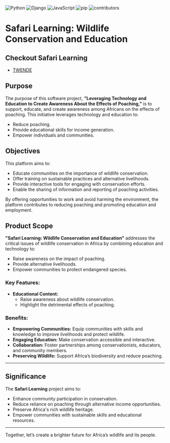 ![Python](https://img.shields.io/badge/Python-48.3%25-brightgreen.svg) ![Django](https://img.shields.io/badge/Django-48.3%25-brightgreen.svg) ![JavaScript](https://img.shields.io/badge/JavaScript-3.3%25-lightgrey.svg) ![pip](https://img.shields.io/badge/pip-43.1%25-brightgreen.svg) ![contributors](https://img.shields.io/badge/contributors-2-orange.svg)


# Safari Learning: Wildlife Conservation and Education

## Checkout Safari Learning
   - [TWENDE](https://kyla.pythonanywhere.com/safari_learning/landing_page/)

## Purpose
The purpose of this software project, **"Leveraging Technology and Education to Create Awareness About the Effects of Poaching,"** is to support, educate, and create awareness among Africans on the effects of poaching. This initiative leverages technology and education to:
- Reduce poaching.
- Provide educational skills for income generation.
- Empower individuals and communities.

## Objectives
This platform aims to:
- Educate communities on the importance of wildlife conservation.
- Offer training on sustainable practices and alternative livelihoods.
- Provide interactive tools for engaging with conservation efforts.
- Enable the sharing of information and reporting of poaching activities.

By offering opportunities to work and avoid harming the environment, the platform contributes to reducing poaching and promoting education and employment.


## Product Scope
**"Safari Learning: Wildlife Conservation and Education"** addresses the critical issues of wildlife conservation in Africa by combining education and technology to:
- Raise awareness on the impact of poaching.
- Provide alternative livelihoods.
- Empower communities to protect endangered species.

### Key Features:
- **Educational Content:**
   - Raise awareness about wildlife conservation.
   - Highlight the detrimental effects of poaching.


### Benefits:
- **Empowering Communities:** Equip communities with skills and knowledge to improve livelihoods and protect wildlife.
- **Engaging Education:** Make conservation accessible and interactive.
- **Collaboration:** Foster partnerships among conservationists, educators, and community members.
- **Preserving Wildlife:** Support Africa’s biodiversity and reduce poaching.

---

## Significance
The **Safari Learning** project aims to:
- Enhance community participation in conservation.
- Reduce reliance on poaching through alternative income opportunities.
- Preserve Africa's rich wildlife heritage.
- Empower communities with sustainable skills and educational resources.

---

Together, let’s create a brighter future for Africa’s wildlife and its people.

